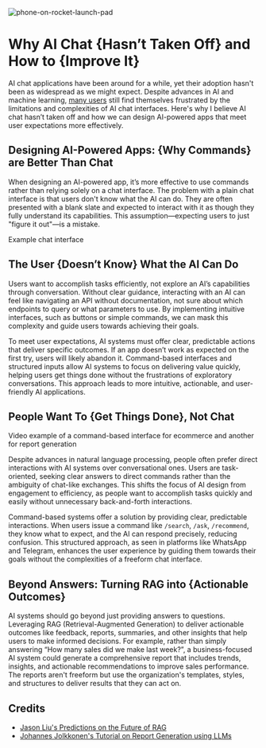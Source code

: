 ![phone-on-rocket-launch-pad]({github}/why-ai-chat-hasnt-taken-off/banner.jpg)

# Why AI Chat \{Hasn’t Taken Off} and How to \{Improve It}

AI chat applications have been around for a while, yet their adoption hasn't been as widespread as we might expect. Despite advances in AI and machine learning, [many users](https://x.com/sh_reya/status/1838243034057875736) still find themselves frustrated by the limitations and complexities of AI chat interfaces. Here's why I believe AI chat hasn’t taken off and how we can design AI-powered apps that meet user expectations more effectively.

## Designing AI-Powered Apps: \{Why Commands} are Better Than Chat

When designing an AI-powered app, it’s more effective to use commands rather than relying solely on a chat interface. The problem with a plain chat interface is that users don't know what the AI can do. They are often presented with a blank slate and expected to interact with it as though they fully understand its capabilities. This assumption—expecting users to just "figure it out"—is a mistake.

Example chat interface

## The User \{Doesn’t Know} What the AI Can Do

Users want to accomplish tasks efficiently, not explore an AI’s capabilities through conversation. Without clear guidance, interacting with an AI can feel like navigating an API without documentation, not sure about which endpoints to query or what parameters to use. By implementing intuitive interfaces, such as buttons or simple commands, we can mask this complexity and guide users towards achieving their goals.

To meet user expectations, AI systems must offer clear, predictable actions that deliver specific outcomes. If an app doesn’t work as expected on the first try, users will likely abandon it. Command-based interfaces and structured inputs allow AI systems to focus on delivering value quickly, helping users get things done without the frustrations of exploratory conversations. This approach leads to more intuitive, actionable, and user-friendly AI applications.

## People Want To \{Get Things Done}, Not Chat

Video example of a command-based interface for ecommerce and another for report generation

Despite advances in natural language processing, people often prefer direct interactions with AI systems over conversational ones. Users are task-oriented, seeking clear answers to direct commands rather than the ambiguity of chat-like exchanges. This shifts the focus of AI design from engagement to efficiency, as people want to accomplish tasks quickly and easily without unnecessary back-and-forth interactions.

Command-based systems offer a solution by providing clear, predictable interactions. When users issue a command like `/search`, `/ask`, `/recommend`, they know what to expect, and the AI can respond precisely, reducing confusion. This structured approach, as seen in platforms like WhatsApp and Telegram, enhances the user experience by guiding them towards their goals without the complexities of a freeform chat interface.

## Beyond Answers: Turning RAG into \{Actionable Outcomes}

AI systems should go beyond just providing answers to questions. Leveraging RAG (Retrieval-Augmented Generation) to deliver actionable outcomes like feedback, reports, summaries, and other insights that help users to make informed decisions. For example, rather than simply answering “How many sales did we make last week?”, a business-focused AI system could generate a comprehensive report that includes trends, insights, and actionable recommendations to improve sales performance. The reports aren't freeform but use the organization's templates, styles, and structures to deliver results that they can act on.

## Credits

- [Jason Liu's Predictions on the Future of RAG](https://jxnl.co/writing/2024/06/05/predictions-for-the-future-of-rag/)
- [Johannes Jolkkonen's Tutorial on Report Generation using LLMs](https://youtu.be/TuedSouXGUg?t=610&si=UawmmMgysXdOA3bO)
